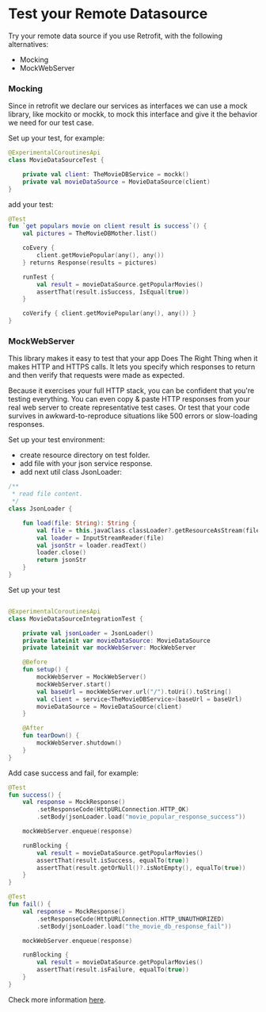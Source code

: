 # Test your Remote Datasource

Try your remote data source if you use Retrofit, with the following alternatives:

- Mocking
- MockWebServer

### Mocking

Since in retrofit we declare our services as interfaces we can use a mock library, like mockito or mockk, to mock this
interface and give it the behavior we need for our test case.

Set up your test, for example:

```kotlin
@ExperimentalCoroutinesApi
class MovieDataSourceTest {

    private val client: TheMovieDBService = mockk()
    private val movieDataSource = MovieDataSource(client)
}
```

add your test:

```kotlin
@Test
fun `get populars movie on client result is success`() {
    val pictures = TheMovieDBMother.list()

    coEvery {
        client.getMoviePopular(any(), any())
    } returns Response(results = pictures)

    runTest {
        val result = movieDataSource.getPopularMovies()
        assertThat(result.isSuccess, IsEqual(true))
    }

    coVerify { client.getMoviePopular(any(), any()) }
}
```

### MockWebServer

This library makes it easy to test that your app Does The Right Thing when it makes HTTP and HTTPS calls. It lets you
specify which responses to return and then verify that requests were made as expected.

Because it exercises your full HTTP stack, you can be confident that you're testing everything. You can even copy &
paste HTTP responses from your real web server to create representative test cases. Or test that your code survives in
awkward-to-reproduce situations like 500 errors or slow-loading responses.

Set up your test environment:

- create resource directory on test folder.
- add file with your json service response.
- add next util class JsonLoader:

```kotlin
/**
 * read file content.
 */
class JsonLoader {

    fun load(file: String): String {
        val file = this.javaClass.classLoader?.getResourceAsStream(file)
        val loader = InputStreamReader(file)
        val jsonStr = loader.readText()
        loader.close()
        return jsonStr
    }
}
```

Set up your test

```kotlin

@ExperimentalCoroutinesApi
class MovieDataSourceIntegrationTest {

    private val jsonLoader = JsonLoader()
    private lateinit var movieDataSource: MovieDataSource
    private lateinit var mockWebServer: MockWebServer

    @Before
    fun setup() {
        mockWebServer = MockWebServer()
        mockWebServer.start()
        val baseUrl = mockWebServer.url("/").toUri().toString()
        val client = service<TheMovieDBService>(baseUrl = baseUrl)
        movieDataSource = MovieDataSource(client)
    }

    @After
    fun tearDown() {
        mockWebServer.shutdown()
    }
}

```

Add case success and fail, for example:

```kotlin
@Test
fun success() {
    val response = MockResponse()
        .setResponseCode(HttpURLConnection.HTTP_OK)
        .setBody(jsonLoader.load("movie_popular_response_success"))

    mockWebServer.enqueue(response)

    runBlocking {
        val result = movieDataSource.getPopularMovies()
        assertThat(result.isSuccess, equalTo(true))
        assertThat(result.getOrNull()?.isNotEmpty(), equalTo(true))
    }
}

@Test
fun fail() {
    val response = MockResponse()
        .setResponseCode(HttpURLConnection.HTTP_UNAUTHORIZED)
        .setBody(jsonLoader.load("the_movie_db_response_fail"))

    mockWebServer.enqueue(response)

    runBlocking {
        val result = movieDataSource.getPopularMovies()
        assertThat(result.isFailure, equalTo(true))
    }
}
```

Check more information [here](https://github.com/square/okhttp/tree/master/mockwebserver).